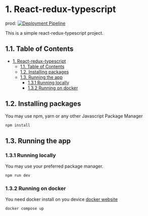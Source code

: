 # 1. React-redux-typescript

prod: [![Deployment Pipeline](https://github.com/esauml/utl-app-juegos/actions/workflows/pipeline.yml/badge.svg?branch=main&event=push)](https://github.com/esauml/utl-app-juegos/actions/workflows/pipeline.yml)

This is a simple react-redux-typescript project.

## 1.1. Table of Contents

- [1. React-redux-typescript](#1-react-redux-typescript)
  - [1.1. Table of Contents](#11-table-of-contents)
  - [1.2. Installing packages](#12-installing-packages)
  - [1.3. Running the app](#13-running-the-app)
    - [1.3.1 Running locally](#131-running-locally)
    - [1.3.2 Running on docker](#132-running-on-docker)

## 1.2. Installing packages

You may use npm, yarn or any other Javascript Package Manager

```Bash
npm install
```

## 1.3. Running the app

### 1.3.1 Running locally

You may use your preferred package manager.

```Bash
npm run dev
```

### 1.3.2 Running on docker

You need docker install on you device [docker website](https://www.docker.com/)

```Bash
docker compose up
````

